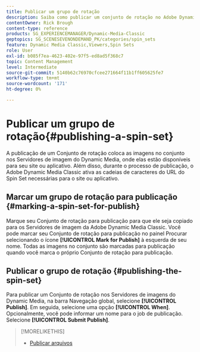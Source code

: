 ```yaml
---
title: Publicar um grupo de rotação
description: Saiba como publicar um conjunto de rotação no Adobe Dynamic Media Classic.
contentOwner: Rick Brough
content-type: reference
products: SG_EXPERIENCEMANAGER/Dynamic-Media-Classic
geptopics: SG_SCENESEVENONDEMAND_PK/categories/spin_sets
feature: Dynamic Media Classic,Viewers,Spin Sets
role: User
exl-id: b085f7ea-4623-402e-97f5-ed8ad5f368c7
topic: Content Management
level: Intermediate
source-git-commit: 5140b62c76970cfcee271664f11b1ff605625fe7
workflow-type: tm+mt
source-wordcount: '171'
ht-degree: 0%

---
```


# Publicar um grupo de rotação{#publishing-a-spin-set}

A publicação de um Conjunto de rotação coloca as imagens no conjunto nos Servidores de imagem do Dynamic Media, onde elas estão disponíveis para seu site ou aplicativo. Além disso, durante o processo de publicação, o Adobe Dynamic Media Classic ativa as cadeias de caracteres do URL do Spin Set necessárias para o site ou aplicativo.

## Marcar um grupo de rotação para publicação {#marking-a-spin-set-for-publish}

Marque seu Conjunto de rotação para publicação para que ele seja copiado para os Servidores de imagem da Adobe Dynamic Media Classic. Você pode marcar seu Conjunto de rotação para publicação no painel Procurar selecionando o ícone **[!UICONTROL Mark for Publish]** à esquerda de seu nome. Todas as imagens no conjunto são marcadas para publicação quando você marca o próprio Conjunto de rotação para publicação.

## Publicar o grupo de rotação {#publishing-the-spin-set}

Para publicar um Conjunto de rotação nos Servidores de imagens do Dynamic Media, na barra Navegação global, selecione **[!UICONTROL Publish]**. Em seguida, selecione uma opção **[!UICONTROL When]**. Opcionalmente, você pode informar um nome para o job de publicação. Selecione **[!UICONTROL Submit Publish]**.

>[!MORELIKETHIS]
>
>* [Publicar arquivos](publishing-files.md#publishing_files)
